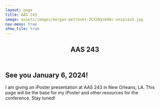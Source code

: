 ```yaml
---
layout: page
title: AAS 243
image: assets/images/morgan-petroski-ZCX1Nyok66c-unsplash.jpg
nav-menu: true
show_tile: true
---
```


<!-- Main -->
<div id="main" class="alt">

<!-- One -->
<section id="one">
	<div class="inner">
		<header class="major">
			<h1>AAS 243</h1>
		</header>

<!-- Content -->
<h2 id="content">See you January 6, 2024!</h2>
<p>I am giving an iPoster presentation at AAS 243 in New Orleans, LA. This page will be the base for my iPoster and other resources for the conference. Stay tuned!</p>

</div>
